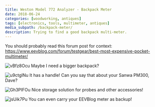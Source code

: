 ```yaml
---
title: Weston Model 772 Analyzer - Backpack Meter
date: 2018-06-24
categories: [woodworking, antiques]
tags: [electronics, tools, multimeter, antiques]
media_subpath: /backpack-meter/
description: Trying to find a good backpack multi-meter.
---
```

You should probably read this forum post for context: https://www.eevblog.com/forum/testgear/best-most-expensive-pocket-multimeter/

![vBfz8Ocu](vBfz8Oc.jpeg)
Maybe I need a bigger backpack?

![u9ctgINu](u9ctgIN.jpeg)
It has a handle! Can you say that about your Sanwa PM300, Dave?

![Gh3PIFOu](Gh3PIFO.jpeg)
Nice storage solution for probes and other accessories!

![jsUik7Pu](jsUik7P.jpeg)
You can even carry your EEVBlog meter as backup!
